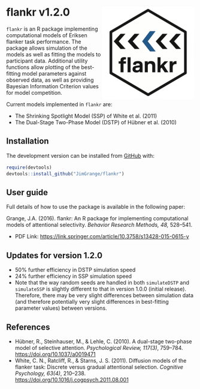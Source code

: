 
<!-- README.md is generated from README.Rmd. Please edit that file -->

# flankr v1.2.0 <a><img src='images/logo.png' align="right" height="250"/></a>

$\texttt{flankr}$ is an R package implementing computational models of
Eriksen flanker task performance. The package allows simulation of the
models as well as fitting the models to participant data. Additional
utility functions allow plotting of the best-fitting model parameters
against observed data, as well as providing Bayesian Information
Criterion values for model competition.

Current models implemented in $\texttt{flankr}$ are:

- The Shrinking Spotlight Model (SSP) of White et al. (2011)
- The Dual-Stage Two-Phase Model (DSTP) of Hübner et al. (2010)

## Installation

The development version can be installed from
[GitHub](https://github.com/) with:

``` r
require(devtools)
devtools::install_github("JimGrange/flankr")
```

## User guide

Full details of how to use the package is available in the following
paper:

Grange, J.A. (2016). flankr: An R package for implementing computational
models of attentional selectivity. *Behavior Research Methods, 48,*
528–541.

- PDF Link:
  <https://link.springer.com/article/10.3758/s13428-015-0615-y>

## Updates for version 1.2.0

- 50% further efficiency in DSTP simulation speed
- 24% further efficiency in SSP simulation speed
- Note that the way random seeds are handled in both
  $\texttt{simulateDSTP}$ and $\texttt{simulateSSP}$ is slightly
  different to that in version 1.0.0 (initial release). Therefore, there
  may be very slight differences between simulation data (and therefore
  potentially very slight differences in best-fitting parameter values)
  between versions.

## References

- Hübner, R., Steinhauser, M., & Lehle, C. (2010). A dual-stage
  two-phase model of selective attention. *Psychological Review,
  117(3)*, 759–784. <https://doi.org/10.1037/a0019471>
- White, C. N., Ratcliff, R., & Starns, J. S. (2011). Diffusion models
  of the flanker task: Discrete versus gradual attentional selection.
  *Cognitive Psychology, 63(4)*, 210–238.
  <https://doi.org/10.1016/j.cogpsych.2011.08.001>
